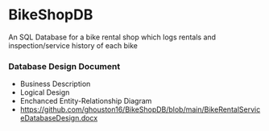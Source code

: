 # BikeShopDB
An SQL Database for a bike rental shop which logs rentals and inspection/service history of each bike

### Database Design Document
* Business Description
* Logical Design
* Enchanced Entity-Relationship Diagram
* https://github.com/ghouston16/BikeShopDB/blob/main/BikeRentalServiceDatabaseDesign.docx
